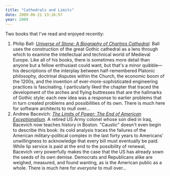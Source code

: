 ```yaml
---
title: "Cathedrals and Limits"
date: 2009-06-21 13:16:57
year: 2009
---
```

Two books that I've read and enjoyed recently:
<ol>
  <li>Philip Ball: <a href="http://www.amazon.com/Universe-Stone-Biography-Chartres-Cathedral/dp/0061154296"><em>Universe of Stone: A Biography of Chartres Cathedral</em></a>. Ball uses the construction of the great Gothic cathedral as a lens through which to examine the intellectual and technical world of Medieval Europe. Like all of his books, there is sometimes more detail than anyone but a fellow enthusiast could want, but that's a minor quibble—his descriptions of the interplay between half-remembered Platonic philosophy, doctrinal disputes within the Church, the economic boom of the 1200s, and the invention of ever-more-sophisticated engineering practices is fascinating. I particularly liked the chapter that traced the development of the arches and flying buttresses that are the hallmarks of Gothic style: each new idea was a response to earlier problems that in turn created problems and possibilities of its own. There is much here for software architects to mull over...</li>
  <li>Andrew Bacevich: <a href="http://www.amazon.com/Limits-Power-American-Exceptionalism-Project/dp/0805090169"><em>The Limits of Power: The End of American Exceptionalism</em></a>. A retired US Army colonel whose son died in Iraq, Bacevich now teaches history in Boston. "Caustic" doesn't even begin to describe this book: its cold analysis traces the failures of the American military-political complex in the last forty years to Americans' unwillingness to acknowledge that every bill must eventually be paid. While lip service is paid at the end to the possibility of renewal, Bacevich very powerfully makes the case that the US has already sown the seeds of its own demise. Democrats and Republicans alike are weighed, measured, and found wanting, as is the American public as a whole. There is much here for <em>everyone</em> to mull over...</li>
</ol>

